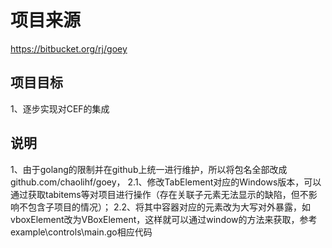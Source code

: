 # 项目来源
https://bitbucket.org/rj/goey

## 项目目标
1、逐步实现对CEF的集成

## 说明
1、由于golang的限制并在github上统一进行维护，所以将包名全部改成github.com/chaolihf/goey，
2.1、修改TabElement对应的Windows版本，可以通过获取tabitems等对项目进行操作（存在关联子元素无法显示的缺陷，但不影响不包含子项目的情况）；
2.2、将其中容器对应的元素改为大写对外暴露，如vboxElement改为VBoxElement，这样就可以通过window的方法来获取，参考example\controls\main.go相应代码
